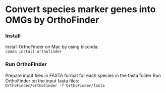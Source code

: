 # Convert species marker genes into OMGs by OrthoFinder

### Install
Install OrthoFinder on Mac by using biconda: <br>
`conda install orthofinder`

### Run OrthoFinder
Prepare input files in FASTA format for each species in the fasta folder
Run OrthoFinder on the input fasta files: <br>
`OrthoFinder/orthofinder -f OrthoFinder/fasta`
